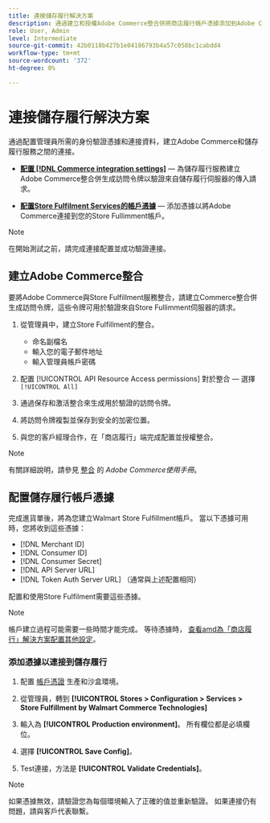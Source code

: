 ```yaml
---
title: 連接儲存履行解決方案
description: 通過建立和授權Adobe Commerce整合併將商店履行帳戶憑據添加到Adobe Commerce服務配置，建立Adobe Commerce與商店履行解決方案之間的聯繫。
role: User, Admin
level: Intermediate
source-git-commit: 42b0118b427b1e04186793b4a57c058bc1cabdd4
workflow-type: tm+mt
source-wordcount: '372'
ht-degree: 0%

---
```


# 連接儲存履行解決方案

通過配置管理員所需的身份驗證憑據和連接資料，建立Adobe Commerce和儲存履行服務之間的連接。

- **[配置 [!DNL Commerce integration settings]](#create-the-commerce-integration)** — 為儲存履行服務建立Adobe Commerce整合併生成訪問令牌以驗證來自儲存履行伺服器的傳入請求。

- **[配置Store Fulfilment Services的帳戶憑據](#configure-store-fulfillment-account-credentials)** — 添加憑據以將Adobe Commerce連接到您的Store Fullimment帳戶。

>[!NOTE]
>
>在開始測試之前，請完成連接配置並成功驗證連接。

## 建立Adobe Commerce整合

要將Adobe Commerce與Store Fulfillment服務整合，請建立Commerce整合併生成訪問令牌，這些令牌可用於驗證來自Store Fullimment伺服器的請求。

1. 從管理員中，建立Store Fulfillment的整合。

   - 命名副檔名
   - 輸入您的電子郵件地址
   - 輸入管理員帳戶密碼

1. 配置 [!UICONTROL API Resource Access permissions] 對於整合 — 選擇 `[!UICONTROL All]`

1. 通過保存和激活整合來生成用於驗證的訪問令牌。

1. 將訪問令牌複製並保存到安全的加密位置。

1. 與您的客戶經理合作，在「商店履行」端完成配置並授權整合。


>[!NOTE]
>
>有關詳細說明，請參見 [整合](https://docs.magento.com/user-guide/system/integrations.html) 的 _Adobe Commerce使用手冊_。

## 配置儲存履行帳戶憑據

完成進貨單後，將為您建立Walmart Store Fulfillment帳戶。 當以下憑據可用時，您將收到這些憑據：

- [!DNL Merchant ID]
- [!DNL Consumer ID]
- [!DNL Consumer Secret]
- [!DNL API Server URL]
- [!DNL Token Auth Server URL] （通常與上述配置相同）

配置和使用Store Fulfilment需要這些憑據。

>[!NOTE]
>
>帳戶建立過程可能需要一些時間才能完成。 等待憑據時， [查看amd為「商店履行」解決方案配置其他設定](service-config-settings-overview.md)。

### 添加憑據以連接到儲存履行

1. 配置 [帳戶憑證](enable-general.md) 生產和沙盒環境。

1. 從管理員，轉到 **[!UICONTROL Stores > Configuration > Services > Store Fulfillment by Walmart Commerce Technologies]**

1. 輸入為 **[!UICONTROL Production environment]**。 所有欄位都是必填欄位。

1. 選擇 **[!UICONTROL Save Config]**。

1. Test連接，方法是 **[!UICONTROL Validate Credentials]**。

>[!NOTE]
>
>如果憑據無效，請驗證您為每個環境輸入了正確的值並重新驗證。 如果連接仍有問題，請與客戶代表聯繫。








